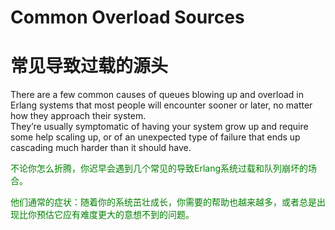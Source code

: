 # Common Overload Sources
# 常见导致过载的源头
There are a few common causes of queues blowing up and overload in Erlang systems that most people will encounter sooner or later, no matter how they approach their system.<br>
They’re usually symptomatic of having your system grow up and require some help scaling up, or of an unexpected type of failure that ends up cascading much harder than it should have.
<p></p> <font color="green">

不论你怎么折腾，你迟早会遇到几个常见的导致Erlang系统过载和队列崩坏的场合。<br>

他们通常的症状：随着你的系统茁壮成长，你需要的帮助也越来越多，或者总是出现比你预估它应有难度更大的意想不到的问题。
</font> <p></p>

